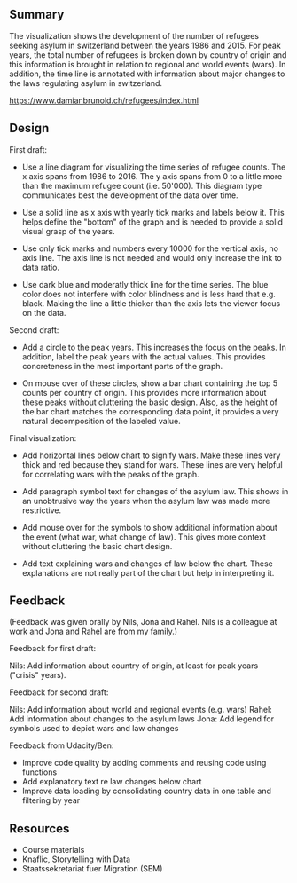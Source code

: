 Summary
-------

The visualization shows the development of the number of refugees seeking
asylum in switzerland between the years 1986 and 2015. For peak years, the
total number of refugees is broken down by country of origin and this
information is brought in relation to regional and world events (wars). 
In addition, the time line is annotated with information 
about major changes to the laws regulating asylum in switzerland.

https://www.damianbrunold.ch/refugees/index.html

Design
------

First draft:

- Use a line diagram for visualizing the time series of refugee counts.
  The x axis spans from 1986 to 2016. The y axis spans from 0 to a little
  more than the maximum refugee count (i.e. 50'000). This diagram type
  communicates best the development of the data over time.

- Use a solid line as x axis with yearly tick marks and labels below it.
  This helps define the "bottom" of the graph and is needed to provide a solid
  visual grasp of the years.
  
- Use only tick marks and numbers every 10000 for the vertical axis, no axis line.
  The axis line is not needed and would only increase the ink to data ratio.
  
- Use dark blue and moderatly thick line for the time series. The blue color
  does not interfere with color blindness and is less hard that e.g. black.
  Making the line a little thicker than the axis lets the viewer focus on
  the data.

Second draft:

- Add a circle to the peak years. This increases the focus on the peaks.
  In addition, label the peak years with the actual values. This provides
  concreteness in the most important parts of the graph.

- On mouse over of these circles, show a bar chart containing the top 5
  counts per country of origin. This provides more information about these
  peaks without cluttering the basic design. Also, as the height of the bar
  chart matches the corresponding data point, it provides a very natural
  decomposition of the labeled value.

Final visualization:

- Add horizontal lines below chart to signify wars. Make these lines very thick 
  and red because they stand for wars. These lines are very helpful for 
  correlating wars with the peaks of the graph.
  
- Add paragraph symbol text for changes of the asylum law. This shows in an
  unobtrusive way the years when the asylum law was made more restrictive.

- Add mouse over for the symbols to show additional information about the
  event (what war, what change of law). This gives more context without cluttering
  the basic chart design.

- Add text explaining wars and changes of law below the chart. These explanations
  are not really part of the chart but help in interpreting it.


Feedback
--------

(Feedback was given orally by Nils, Jona and Rahel. Nils is a colleague
at work and Jona and Rahel are from my family.)

Feedback for first draft:

Nils: Add information about country of origin, at least for peak years ("crisis" years).

Feedback for second draft:

Nils: Add information about world and regional events (e.g. wars)
Rahel: Add information about changes to the asylum laws
Jona: Add legend for symbols used to depict wars and law changes

Feedback from Udacity/Ben:

- Improve code quality by adding comments and reusing code using functions
- Add explanatory text re law changes below chart
- Improve data loading by consolidating country data in one table and filtering by year


Resources
---------

- Course materials
- Knaflic, Storytelling with Data
- Staatssekretariat fuer Migration (SEM)
